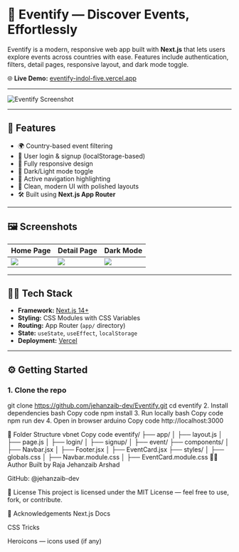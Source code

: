 # 🎫 Eventify — Discover Events, Effortlessly

Eventify is a modern, responsive web app built with **Next.js** that lets users explore events across countries with ease. Features include authentication, filters, detail pages, responsive layout, and dark mode toggle.

🌐 **Live Demo:** [eventify-indol-five.vercel.app](https://eventify-indol-five.vercel.app/)

---

![Eventify Screenshot](./home.png)

---

## 🚀 Features

- 🌍 Country-based event filtering
- 🔐 User login & signup (localStorage-based)
- 📱 Fully responsive design
- 🌙 Dark/Light mode toggle
- 🧭 Active navigation highlighting
- 🎨 Clean, modern UI with polished layouts
- 🛠 Built using **Next.js App Router**

---

## 🖼️ Screenshots

| Home Page | Detail Page | Dark Mode |
|-----------|-------------|-----------|
| ![](./screenshots/home.png) | ![](./screenshots/eventDetails.png) | ![](./screenshots/darkmode.png) |

---

## 🧑‍💻 Tech Stack

- **Framework:** [Next.js 14+](https://nextjs.org/)
- **Styling:** CSS Modules with CSS Variables
- **Routing:** App Router (`app/` directory)
- **State:** `useState`, `useEffect`, `localStorage`
- **Deployment:** [Vercel](https://vercel.com)

---

## ⚙️ Getting Started

### 1. Clone the repo

git clone https://github.com/jehanzaib-dev/Eventify.git
cd eventify
2. Install dependencies
bash
Copy code
npm install
3. Run locally
bash
Copy code
npm run dev
4. Open in browser
arduino
Copy code
http://localhost:3000


📁 Folder Structure
vbnet
Copy code
eventify/
├── app/
│   ├── layout.js
│   ├── page.js
│   ├── login/
│   ├── signup/
│   ├── event/
├── components/
│   ├── Navbar.jsx
│   ├── Footer.jsx
│   ├── EventCard.jsx
├── styles/
│   ├── globals.css
│   ├── Navbar.module.css
│   ├── EventCard.module.css
👨‍🎨 Author
Built by Raja Jehanzaib Arshad

GitHub: @jehanzaib-dev


📄 License
This project is licensed under the MIT License — feel free to use, fork, or contribute.

🙌 Acknowledgements
Next.js Docs

CSS Tricks

Heroicons — icons used (if any)

